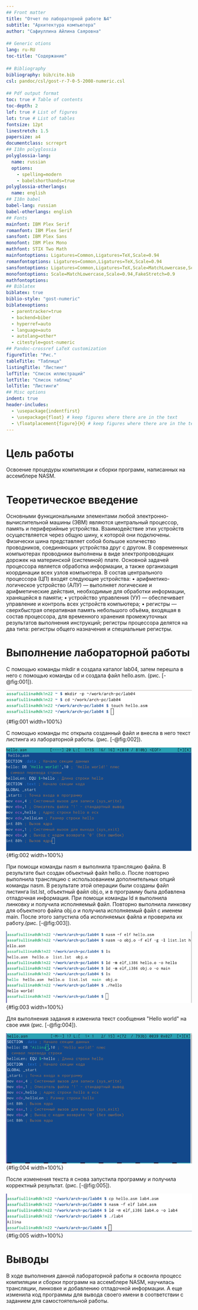```yaml
---
## Front matter
title: "Отчет по лабораторной работе №4"
subtitle: "Архитектура компьютера"
author: "Сафиуллина Айлина Саяровна"

## Generic otions
lang: ru-RU
toc-title: "Содержание"

## Bibliography
bibliography: bib/cite.bib
csl: pandoc/csl/gost-r-7-0-5-2008-numeric.csl

## Pdf output format
toc: true # Table of contents
toc-depth: 2
lof: true # List of figures
lot: true # List of tables
fontsize: 12pt
linestretch: 1.5
papersize: a4
documentclass: scrreprt
## I18n polyglossia
polyglossia-lang:
  name: russian
  options:
	- spelling=modern
	- babelshorthands=true
polyglossia-otherlangs:
  name: english
## I18n babel
babel-lang: russian
babel-otherlangs: english
## Fonts
mainfont: IBM Plex Serif
romanfont: IBM Plex Serif
sansfont: IBM Plex Sans
monofont: IBM Plex Mono
mathfont: STIX Two Math
mainfontoptions: Ligatures=Common,Ligatures=TeX,Scale=0.94
romanfontoptions: Ligatures=Common,Ligatures=TeX,Scale=0.94
sansfontoptions: Ligatures=Common,Ligatures=TeX,Scale=MatchLowercase,Scale=0.94
monofontoptions: Scale=MatchLowercase,Scale=0.94,FakeStretch=0.9
mathfontoptions:
## Biblatex
biblatex: true
biblio-style: "gost-numeric"
biblatexoptions:
  - parentracker=true
  - backend=biber
  - hyperref=auto
  - language=auto
  - autolang=other*
  - citestyle=gost-numeric
## Pandoc-crossref LaTeX customization
figureTitle: "Рис."
tableTitle: "Таблица"
listingTitle: "Листинг"
lofTitle: "Список иллюстраций"
lotTitle: "Список таблиц"
lolTitle: "Листинги"
## Misc options
indent: true
header-includes:
  - \usepackage{indentfirst}
  - \usepackage{float} # keep figures where there are in the text
  - \floatplacement{figure}{H} # keep figures where there are in the text
---
```


# Цель работы

Освоение процедуры компиляции и сборки программ, написанных на ассемблере NASM.

# Теоретическое введение

Основными функциональными элементами любой электронно-вычислительной машины (ЭВМ) являются центральный процессор, память и периферийные устройства. Взаимодействие этих устройств осуществляется через общую шину, к которой они подключены. Физически шина представляет собой большое количество проводников, соединяющих устройства друг с другом. В современных компьютерах проводники выполнены в виде электропроводящих дорожек на материнской (системной) плате.
Основной задачей процессора является обработка информации, а также организация координации всех узлов компьютера. В состав центрального процессора (ЦП) входят следующие устройства:
• арифметико-логическое устройство (АЛУ) — выполняет логические и арифметические действия, необходимые для обработки информации, хранящейся в памяти;
• устройство управления (УУ) — обеспечивает управление и контроль всех устройств компьютера;
• регистры — сверхбыстрая оперативная память небольшого объёма, входящая в состав процессора, для временного хранения промежуточных результатов выполнения
инструкций; регистры процессора делятся на два типа: регистры общего назначения и специальные регистры.


# Выполнение лабораторной работы

С помощью команды mkdir я создала каталог lab04, затем перешла в него с помощью команды cd и создала файл hello.asm. (рис. [-@fig:001]).

![Создание каталога и файла](image/1.png){#fig:001 width=100%}

С помощью команды mc открыла созданный файл и внесла в него текст листинга из лабораторной работы. (рис. [-@fig:002]).

![текст листинга](image/2.png){#fig:002 width=100%}

При помощи команды nasm я выполнила трансляцию файла. В результате был создан объектный файл hello.o.
После повторно выполнила трансляцию с использованием дополнительных опций команды nasm. В результате этой операции были созданы файл листинга list.lst, объектный файл obj.o, и в программу была добавлена отладочная информация.
При помощи команды ld я выполнила линковку и получила исполняемый файл.
Повторно выполнила линковку для объектного файла obj.o и получила исполняемый файл с именем main.
После этого запустила оба исполняемых файла и проверила их работу.(рис. [-@fig:003]).

![Трансляция, линковка и заупск программы](image/3.png){#fig:003 width=100%}

Для выполнения задания я изменила текст сообщения "Hello world" на свое имя (рис. [-@fig:004]).

![Измененный текст программы](image/4.png){#fig:004 width=100%}

После изменения текста я снова запустила программу и получила корректный результат. (рис. [-@fig:005]).

![Результат программы](image/5.png){#fig:005 width=100%}


# Выводы

В ходе выполнения данной лабораторной работы я освоила процесс компиляции и сборки программ на ассемблере NASM, научилась трансляции, линковке и добавлению отладочной информации. А еще изменила код программы для вывода своего имени в соответствии с заданием для самостоятельной работы.


